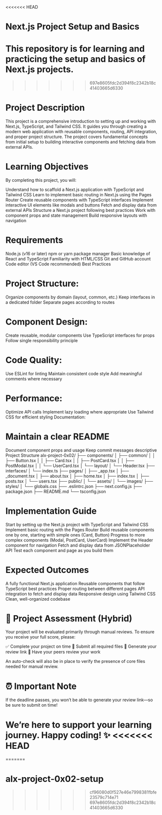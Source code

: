 <<<<<<< HEAD
# Next.js Project Setup and Basics
This repository is for learning and practicing the setup and basics of Next.js projects.
=======
>>>>>>> 697e8605fdc2d394f8c2342b18c41403665d6330
# Project Description
This project is a comprehensive introduction to setting up and working with Next.js, TypeScript, and Tailwind CSS. It guides you through creating a modern web application with reusable components, routing, API integration, and proper project structure. The project covers fundamental concepts from initial setup to building interactive components and fetching data from external APIs.

# Learning Objectives
By completing this project, you will:

Understand how to scaffold a Next.js application with TypeScript and Tailwind CSS
Learn to implement basic routing in Next.js using the Pages Router
Create reusable components with TypeScript interfaces
Implement interactive UI elements like modals and buttons
Fetch and display data from external APIs
Structure a Next.js project following best practices
Work with component props and state management
Build responsive layouts with navigation
# Requirements
Node.js (v16 or later)
npm or yarn package manager
Basic knowledge of React and TypeScript
Familiarity with HTML/CSS
Git and GitHub account
Code editor (VS Code recommended)
Best Practices
# Project Structure:

Organize components by domain (layout, common, etc.)
Keep interfaces in a dedicated folder
Separate pages according to routes
# Component Design:

Create reusable, modular components
Use TypeScript interfaces for props
Follow single responsibility principle
# Code Quality:

Use ESLint for linting
Maintain consistent code style
Add meaningful comments where necessary
# Performance:

Optimize API calls
Implement lazy loading where appropriate
Use Tailwind CSS for efficient styling
Documentation:

# Maintain a clear README
Document component props and usage
Keep commit messages descriptive
Project Structure
alx-project-0x02/
├── components/
│   ├── common/
│   │   ├── Button.tsx
│   │   ├── Card.tsx
│   │   ├── PostCard.tsx
│   │   ├── PostModal.tsx
│   │   └── UserCard.tsx
│   └── layout/
│       └── Header.tsx
├── interfaces/
│   └── index.ts
├── pages/
│   ├── _app.tsx
│   ├── _document.tsx
│   ├── about.tsx
│   ├── home.tsx
│   ├── index.tsx
│   ├── posts.tsx
│   └── users.tsx
├── public/
│   └── assets/
│       └── images/
├── styles/
│   └── globals.css
├── .eslintrc.json
├── next.config.js
├── package.json
├── README.md
└── tsconfig.json
# Implementation Guide
Start by setting up the Next.js project with TypeScript and Tailwind CSS
Implement basic routing with the Pages Router
Build reusable components one by one, starting with simple ones (Card, Button)
Progress to more complex components (Modal, PostCard, UserCard)
Implement the Header component for navigation
Fetch and display data from JSONPlaceholder API
Test each component and page as you build them
# Expected Outcomes
A fully functional Next.js application
Reusable components that follow TypeScript best practices
Proper routing between different pages
API integration to fetch and display data
Responsive design using Tailwind CSS
Clean, well-organized codebase
# 📝 Project Assessment (Hybrid)
Your project will be evaluated primarily through manual reviews. To ensure you receive your full score, please:

✅ Complete your project on time
📄 Submit all required files
🔗 Generate your review link
👥 Have your peers review your work

An auto-check will also be in place to verify the presence of core files needed for manual review.

# ⏰ Important Note
If the deadline passes, you won’t be able to generate your review link—so be sure to submit on time!

We’re here to support your learning journey. Happy coding! ✨
<<<<<<< HEAD
=======
=======
# alx-project-0x02-setup
>>>>>>> cf96080d0f527e46e7998381fbfe23579c714e71
>>>>>>> 697e8605fdc2d394f8c2342b18c41403665d6330
